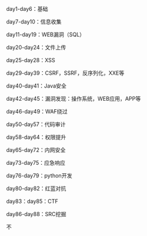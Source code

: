 day1-day6：基础

day7-day10：信息收集

day11-day19：WEB漏洞（SQL）

day20-day24：文件上传

day25-day28：XSS

day29-day39：CSRF，SSRF，反序列化，XXE等

day40-day41：Java安全

day42-day45：漏洞发现：操作系统，WEB应用，APP等 

day46-day49：WAF绕过

day50-day57：代码审计

day58-day64：权限提升

day65-day72：内网安全

day73-day75：应急响应

day76-day79：python开发

day80-day82：红蓝对抗

day83：day85：CTF

day86-day88：SRC挖掘 

不